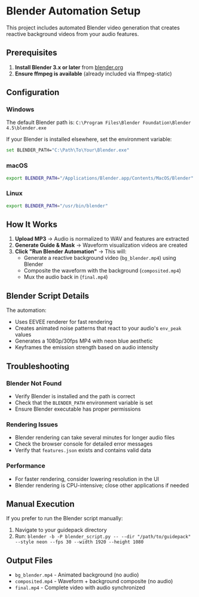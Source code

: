 # Blender Automation Setup

This project includes automated Blender video generation that creates reactive background videos from your audio features.

## Prerequisites

1. **Install Blender 3.x or later** from [blender.org](https://www.blender.org/download/)
2. **Ensure ffmpeg is available** (already included via ffmpeg-static)

## Configuration

### Windows
The default Blender path is: `C:\Program Files\Blender Foundation\Blender 4.5\blender.exe`

If your Blender is installed elsewhere, set the environment variable:
```bash
set BLENDER_PATH="C:\Path\To\Your\Blender.exe"
```

### macOS
```bash
export BLENDER_PATH="/Applications/Blender.app/Contents/MacOS/Blender"
```

### Linux
```bash
export BLENDER_PATH="/usr/bin/blender"
```

## How It Works

1. **Upload MP3** → Audio is normalized to WAV and features are extracted
2. **Generate Guide & Mask** → Waveform visualization videos are created
3. **Click "Run Blender Automation"** → This will:
   - Generate a reactive background video (`bg_blender.mp4`) using Blender
   - Composite the waveform with the background (`composited.mp4`)
   - Mux the audio back in (`final.mp4`)

## Blender Script Details

The automation:
- Uses EEVEE renderer for fast rendering
- Creates animated noise patterns that react to your audio's `env_peak` values
- Generates a 1080p/30fps MP4 with neon blue aesthetic
- Keyframes the emission strength based on audio intensity

## Troubleshooting

### Blender Not Found
- Verify Blender is installed and the path is correct
- Check that the `BLENDER_PATH` environment variable is set
- Ensure Blender executable has proper permissions

### Rendering Issues
- Blender rendering can take several minutes for longer audio files
- Check the browser console for detailed error messages
- Verify that `features.json` exists and contains valid data

### Performance
- For faster rendering, consider lowering resolution in the UI
- Blender rendering is CPU-intensive; close other applications if needed

## Manual Execution

If you prefer to run the Blender script manually:

1. Navigate to your guidepack directory
2. Run: `blender -b -P blender_script.py -- --dir "/path/to/guidepack" --style neon --fps 30 --width 1920 --height 1080`

## Output Files

- `bg_blender.mp4` - Animated background (no audio)
- `composited.mp4` - Waveform + background composite (no audio)  
- `final.mp4` - Complete video with audio synchronized
